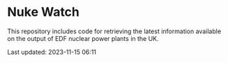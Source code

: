 # Nuke Watch

This repository includes code for retrieving the latest information available on the output of EDF nuclear power plants in the UK.

Last updated: 2023-11-15 06:11